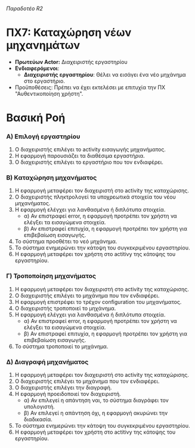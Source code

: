 ###### Παραδοτέο R2

# ΠΧ7: Καταχώρηση νέων μηχανημάτων

* **Πρωτεύων Actor:** Διαχειριστής εργαστηρίου
* **Ενδιαφερόμενοι**:
    * **Διαχειριστής εργαστηρίου**: Θέλει να εισάγει ένα νέο μηχάνημα στο εργαστήριο.
* Προϋποθέσεις: Πρέπει να έχει εκτελέσει με επιτυχία την ΠΧ "Αυθεντικοποίηση χρήστη".

# Βασική Ροή

### Α) Επιλογή εργαστηρίου

1. Ο διαχειριστής επιλέγει το activity εισαγωγής μηχανήματος.
2. Η εφαρμογή παρουσιάζει τα διαθέσιμα εργαστήρια.
3. Ο διαχειριστής επιλέγει το εργαστήριο που τον ενδιαφέρει.

### Β) Καταχώρηση μηχανήματος

1. Η εφαρμογή μεταφέρει τον διαχειριστή στο activity της καταχώρισης.
2. Ο διαχειριστής πληκτρολογεί τα υποχρεωτικά στοιχεία του νέου μηχανήματος.
3. Η εφαρμογή ελέγχει για λανθασμένα ή διπλότυπα στοιχεία.
    * α) Αν επιστραφεί error, η εφαρμογή προτρέπει τον χρήστη να ελέγξει τα εισαγώμενα στοιχεία.
    * β) Αν επιστραφεί επιτυχία, η εφαρμογή προτρέπει τον χρήστη για επιβεβαίωση εισαγωγής.
4. Το σύστημα προσθέτει το νεό μηχάνημα.
5. Το σύστημα ενημερώνει την κάτοψη του συγκεκριμένου εργαστηρίου.
6. Η εφαρμογή μεταφέρει τον χρήστη στο actitivy της κάτοψης του εργαστηρίου.

### Γ) Τροποποίηση μηχανήματος

1. Η εφαρμογή μεταφέρει τον διαχειριστή στο activity της καταχώρισης.
2. Ο διαχειριστής επιλέγει το μηχάνημα που τον ενδιαφέρει.
3. Η εφαρμογή επιστρέφει το τρέχον configuration του μηχανήματος.
4. Ο διαχειριστής τροποποιεί το μηχάνημα.
5. Η εφαρμογή ελέγχει για λανθασμένα ή διπλότυπα στοιχεία.
    * α) Αν επιστραφεί error, η εφαρμογή προτρέπει τον χρήστη να ελέγξει τα εισαγώμενα στοιχεία.
    * β) Αν επιστραφεί επιτυχία, η εφαρμογή προτρέπει τον χρήστη για επιβεβαίωση εισαγωγής.
6. Το σύστημα τροποποιεί το μηχάνημα.

### Δ) Διαγραφή μηχανήματος

1. Η εφαρμογή μεταφέρει τον διαχειριστή στο activity της καταχώρισης.
2. Ο διαχειριστής επιλέγει το μηχάνημα που τον ενδιαφέρει.
3. Ο διαχειριστής επιλέγει την διαγραφή.
4. Η εφαρμογή προειδοποιεί τον διαχειριστή.
    * α) Αν επιλεγεί η απάντηση ναι, το σύστημα διαγράφει τον υπολογιστή.
    * β) Αν επιλεγεί η απάντηση όχι, η εφαρμογή ακυρώνει την διαδικασία.
5. Το σύστημα ενημερώνει την κάτοψη του συγκεκριμένου εργαστηρίου.
6. Η εφαρμογή μεταφέρει τον χρήστη στο actitivy της κάτοψης του εργαστηρίου.
